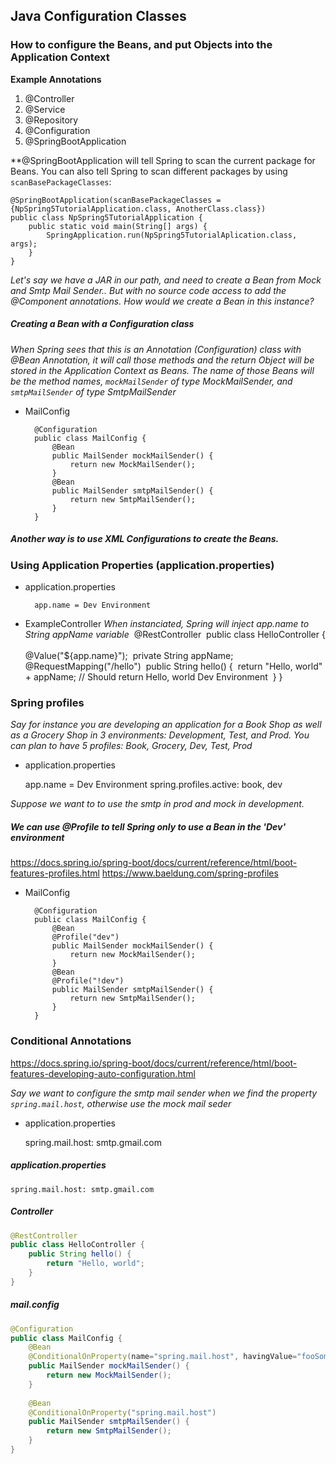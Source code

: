 ## Java Configuration Classes
### How to configure the Beans, and put Objects into the Application Context

**Example Annotations**
1. @Controller
2. @Service
3. @Repository
4. @Configuration
5. @SpringBootApplication

**@SpringBootApplication will tell Spring to scan the current package for Beans.  You can also tell Spring to scan different packages by using `scanBasePackageClasses`: 

    @SpringBootApplication(scanBasePackageClasses = {NpSpring5TutorialApplication.class, AnotherClass.class})
    public class NpSpring5TutorialApplication {
        public static void main(String[] args) {
            SpringApplication.run(NpSpring5TutorialAplication.class, args);
        }
    }

*Let's say we have a JAR in our path, and need to create a Bean from Mock and Smtp Mail Sender.. But with no source code access to add the @Component annotations.  How would we create a Bean in this instance?*

##### Creating a Bean with a Configuration class
*When Spring sees that this is an Annotation (Configuration) class with @Bean Annotation, it will call those methods and the return Object will be stored in the Application Context as Beans.  The name of those Beans will be the method names, `mockMailSender` of type MockMailSender, and `smtpMailSender` of type SmtpMailSender*

* MailConfig

        @Configuration
        public class MailConfig {
            @Bean
            public MailSender mockMailSender() {
                return new MockMailSender();
            }
            @Bean
            public MailSender smtpMailSender() {
                return new SmtpMailSender();
            }
        }

##### Another way is to use XML Configurations to create the Beans.

### Using Application Properties (application.properties)

* application.properties

        app.name = Dev Environment

* ExampleController
*When instanciated, Spring will inject app.name to String appName variable*
  ​      @RestController
  ​      public class HelloController {
  ​          
  ​          @Value("${app.name}");
  ​          private String appName;
  ​          
  ​          @RequestMapping("/hello")
  ​          public String hello() {
  ​              return "Hello, world" + appName; // Should return Hello, world Dev Environment
  ​          }
  ​      }

### Spring profiles
*Say for instance you are developing an application for a Book Shop as well as a Grocery Shop in 3 environments: Development, Test, and Prod.  You can plan to have 5 profiles: Book, Grocery, Dev, Test, Prod*

* application.properties

    app.name = Dev Environment
    spring.profiles.active: book, dev
    

*Suppose we want to to use the smtp in prod and mock in development.*    

##### We can use @Profile to tell Spring only to use a Bean in the 'Dev' environment
https://docs.spring.io/spring-boot/docs/current/reference/html/boot-features-profiles.html
https://www.baeldung.com/spring-profiles

* MailConfig

        @Configuration
        public class MailConfig {
            @Bean
            @Profile("dev")
            public MailSender mockMailSender() {
                return new MockMailSender();
            }
            @Bean
            @Profile("!dev")
            public MailSender smtpMailSender() {
                return new SmtpMailSender();
            }
        }    

### Conditional Annotations
https://docs.spring.io/spring-boot/docs/current/reference/html/boot-features-developing-auto-configuration.html

*Say we want to configure the smtp mail sender when we find the property `spring.mail.host`, otherwise use the mock mail seder*

* application.properties

    spring.mail.host: smtp.gmail.com

##### application.properties

    spring.mail.host: smtp.gmail.com  

##### Controller

```java
@RestController
public class HelloController {
    public String hello() {
        return "Hello, world";
    }
}
```

##### mail.config

```java
@Configuration
public class MailConfig {
    @Bean
    @ConditionalOnProperty(name="spring.mail.host", havingValue="fooSomethingImpractical", matchIfMissing=true)
    public MailSender mockMailSender() {
        return new MockMailSender();
    }
    
    @Bean
    @ConditionalOnProperty("spring.mail.host")
    public MailSender smtpMailSender() {
        return new SmtpMailSender();
    }
} 
```







